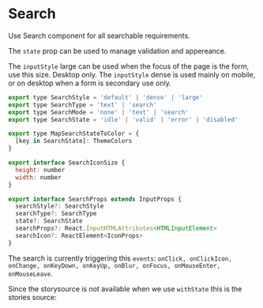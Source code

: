 # Search

Use Search component for all searchable requirements.

The `state` prop can be used to manage validation and appereance.

The `inputStyle` large can be used when the focus of the page is the form, use this size. Desktop only.
The `inputStyle` dense is used mainly on mobile, or on desktop when a form is secondary use only.

```js
export type SearchStyle = 'default' | 'dense' | 'large'
export type SearchType = 'text' | 'search'
export type SearchMode = 'none' | 'text' | 'search'
export type SearchState = 'idle' | 'valid' | 'error' | 'disabled'

export type MapSearchStateToColor = {
  [key in SearchState]: ThemeColors
}

export interface SearchIconSize {
  height: number
  width: number
}

export interface SearchProps extends InputProps {
  searchStyle?: SearchStyle
  searchType?: SearchType
  state?: SearchState
  searchProps?: React.InputHTMLAttributes<HTMLInputElement>
  searchIcon?: ReactElement<IconProps>
}

```

The search is currently triggering this `events`: `onClick, onClickIcon, onChange, onKeyDown, onKeyUp, onBlur, onFocus, onMouseEnter, onMouseLeave`.

Since the storysource is not available when we use `withState` this is the stories source:

```js


```
